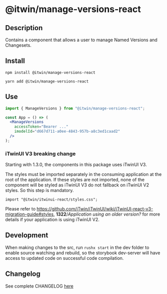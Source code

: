 # @itwin/manage-versions-react

## Description

Contains a component that allows a user to manage Named Versions and Changesets.

## Install

```
npm install @itwin/manage-versions-react
```

```
yarn add @itwin/manage-versions-react
```

## Use

```jsx
import { ManageVersions } from "@itwin/manage-versions-react";

const App = () => (
  <ManageVersions
    accessToken="Bearer ..."
    imodelId="d667d711-a0ee-4843-957b-a8c3ed1caad2"
  />
);
```

### iTwinUI V3 breaking change

Starting with 1.3.0, the components in this package uses iTwinUI V3.

The styles must be imported separately in the consuming application at the root of the application.
If these styles are not imported, none of the component will be styled as iTwinUI V3 do not fallback on iTwinUI V2 styles. So this step is mandatory.

```tsx
import "@itwin/itwinui-react/styles.css";
```

Please refer to <https://github.com/iTwin/iTwinUI/wiki/iTwinUI-react-v3-migration-guide#styles>, __1322__/_Application using an older version?_  for more details if your application is using iTwinUI V2.

## Development

When making changes to the src, run `rushx start` in the dev folder to enable source watching and rebuild, so the storybook dev-server will have access to updated code on successful code compilation.

## Changelog

See complete CHANGELOG [here](https://github.com/iTwin/admin-components-react/blob/main/packages/modules/manage-versions/CHANGELOG.md)
